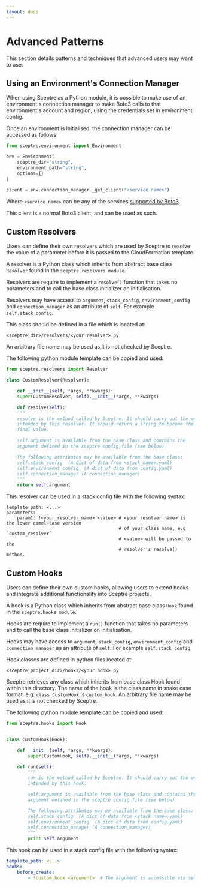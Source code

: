 ```yaml
---
layout: docs
---
```


# Advanced Patterns

This section details patterns and techniques that advanced users may want to use.

## Using an Environment's Connection Manager

When using Sceptre as a Python module, it is possible to make use of an environment's connection manager to make Boto3 calls to that environment's account and region, using the credentials set in environment config.

Once an environment is initialised, the connection manager can be accessed as follows:

```python
from sceptre.environment import Environment

env = Environment(
    sceptre_dir="string",
    environment_path="string",
    options={}
)

client = env.connection_manager._get_client("<service name>")
```

Where `<service name>` can be any of the services [supported by Boto3](http://boto3.readthedocs.io/en/latest/reference/services/index.html).

This client is a normal Boto3 client, and can be used as such.


## Custom Resolvers

Users can define their own resolvers which are used by Sceptre to resolve the value of a parameter before it is passed to the CloudFormation template.

A resolver is a Python class which inherits from abstract base class `Resolver` found in the `sceptre.resolvers module`.

Resolvers are require to implement a `resolve()` function that takes no parameters and to call the base class initializer on initialisation.

Resolvers may have access to `argument`,  `stack_config`, `environment_config` and `connection_manager` as an attribute of `self`. For example `self.stack_config`.

This class should be defined in a file which is located at:

```
<sceptre_dir>/resolvers/<your resolver>.py
```

An arbitrary file name may be used as it is not checked by Sceptre.

The following python module template can be copied and used:


```python
from sceptre.resolvers import Resolver

class CustomResolver(Resolver):

    def __init__(self, *args, **kwargs):
    super(CustomResolver, self).__init__(*args, **kwargs)

    def resolve(self):
    """
    resolve is the method called by Sceptre. It should carry out the work
    intended by this resolver. It should return a string to become the
    final value.

    self.argument is available from the base class and contains the
    argument defined in the sceptre config file (see below)

    The following attributes may be available from the base class:
    self.stack_config  (A dict of data from <stack_name>.yaml)
    self.environment_config  (A dict of data from config.yaml)
    self.connection_manager (A connection_manager)
    """
    return self.argument
```

This resolver can be used in a stack config file with the following syntax:

```
template_path: <...>
parameters:
    param1: !<your_resolver_name> <value> # <your resolver name> is the lower camel-case version
                                          # of your class name, e.g `custom_resolver`
                                          # <value> will be passed to the
                                          # resolver's resolve() method.
```


## Custom Hooks

Users can define their own custom hooks, allowing users to extend hooks and integrate additional functionality into Sceptre projects.

A hook is a Python class which inherits from abstract base class `Hook` found in the `sceptre.hooks module`.

Hooks are require to implement a `run()` function that takes no parameters and to call the base class initializer on initialisation.

Hooks may have access to `argument`,  `stack_config`, `environment_config` and `connection_manager` as an attribute of `self`. For example `self.stack_config`.

Hook classes are defined in python files located at:

```
<sceptre_project_dir>/hooks/<your hook>.py
```

Sceptre retrieves any class which inherits from base class Hook found within this directory. The name of the hook is the class name in snake case format. e.g. `class CustomHook` is `custom_hook`.  An arbitrary file name may be used as it is not checked by Sceptre.

The following python module template can be copied and used:

```python
from sceptre.hooks import Hook


class CustomHook(Hook):

    def __init__(self, *args, **kwargs):
        super(CustomHook, self).__init__(*args, **kwargs)

    def run(self):
        """
        run is the method called by Sceptre. It should carry out the work
        intended by this hook.

        self.argument is available from the base class and contains the
        argument defined in the sceptre config file (see below)

        The following attributes may be available from the base class:
        self.stack_config  (A dict of data from <stack_name>.yaml)
        self.environment_config  (A dict of data from config.yaml)
        self.connection_manager (A connection_manager)
        """
        print self.argument
```


This hook can be used in a stack config file with the following syntax:

```yaml
template_path: <...>
hooks:
    before_create:
        - !custom_hook <argument>  # The argument is accessible via self.argument
```
